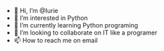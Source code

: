 - 👋 Hi, I’m @Iurie
- 👀 I’m interested in Python 
- 🌱 I’m currently learning Python programing
- 💞️ I’m looking to collaborate on IT like a programer
- 📫 How to reach me on email

<!---
IurieChi/IurieChi is a ✨ special ✨ repository because its `README.md` (this file) appears on your GitHub profile.
You can click the Preview link to take a look at your changes.
--->
